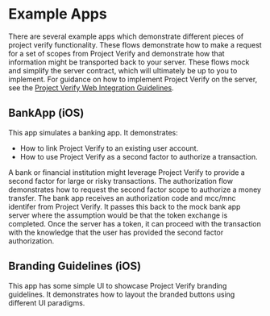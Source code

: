 
# Example Apps

There are several example apps which demonstrate different pieces of project verify functionality. These flows demonstrate how to make a request for a set of scopes from Project Verify and demonstrate how that information might be transported back to your server. These flows mock and simplify the server contract, which will ultimately be up to you to implement. For guidance on how to implement Project Verify on the server, see the [Project Verify Web Integration Guidelines]().

## BankApp (iOS)

This app simulates a banking app. It demonstrates:
- How to link Project Verify to an existing user account.
- How to use Project Verify as a second factor to authorize a transaction.

A bank or financial institution might leverage Project Verify to provide a second factor for large or risky transactions. The authorization flow demonstrates how to request the second factor scope to authorize a money transfer. The bank app receives an authorization code and mcc/mnc identifer from Project Verify. It passes this back to the mock bank app server where the assumption would be that the token exchange is completed. Once the server has a token, it can proceed with the transaction with the knowledge that the user has provided the second factor authorization.

## Branding Guidelines (iOS)

This app has some simple UI to showcase Project Verify branding guidelines. It demonstrates how to layout the branded buttons using different UI paradigms.
